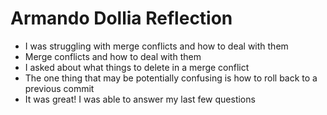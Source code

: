 # Armando Dollia Reflection

* I was struggling with merge conflicts and how to deal with them
* Merge conflicts and how to deal with them
* I asked about what things to delete in a merge conflict
* The one thing that may be potentially confusing is how to roll back to a previous commit
* It was great! I was able to answer my last few questions